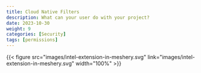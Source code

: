 ```yaml
---
title: Cloud Native Filters
description: What can your user do with your project?
date: 2023-10-30
weight: 9
categories: [Security]
tags: [permissions]
---
```


{{< figure src="images/intel-extension-in-meshery.svg" link="images/intel-extension-in-meshery.svg"  width="100%"  >}}